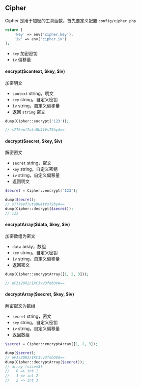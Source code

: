 ## Cipher

Cipher 是用于加密的工具函数，首先要定义配置 `config/cipher.php`

```php
return [
    'key' => env('cipher.key'),
    'iv' => env('cipher.iv')
];
```

- `key` 加密密钥
- `iv` 偏移量

#### encrypt($context, $key, $iv)

加密明文

- `context` string，明文
- `key` string，自定义密钥
- `iv` string，自定义偏移量
- 返回 `string` 密文

```php
dump(Cipher::encrypt('123'));

// s7Tkeof7utaDU4tVsTSbyA==
```

#### decrypt($secret, $key, $iv)

解密密文

- `secret` string，密文
- `key` string，自定义密钥
- `iv` string，自定义偏移量
- 返回明文

```php
$secret = Cipher::encrypt('123');

dump($secret);
// s7Tkeof7utaDU4tVsTSbyA==
dump(Cipher::decrypt($secret));
// 123
```

#### encryptArray($data, $key, $iv)

加密数组为密文

- `data` array，数组
- `key` string，自定义密钥
- `iv` string，自定义偏移量
- 返回密文

```php
dump(Cipher::encryptArray([1, 2, 3]));

// eFIs2OR2/IXC3vv3febOVA==
```

#### decryptArray($secret, $key, $iv)

解密密文为数组

- `secret` string，密文
- `key` string，自定义密钥
- `iv` string，自定义偏移量
- 返回数组

```php
$secret = Cipher::encryptArray([1, 2, 3]);

dump($secret);
// eFIs2OR2/IXC3vv3febOVA==
dump(Cipher::decryptArray($secret));
// array (size=3)
//   0 => int 1
//   1 => int 2
//   2 => int 3
```

